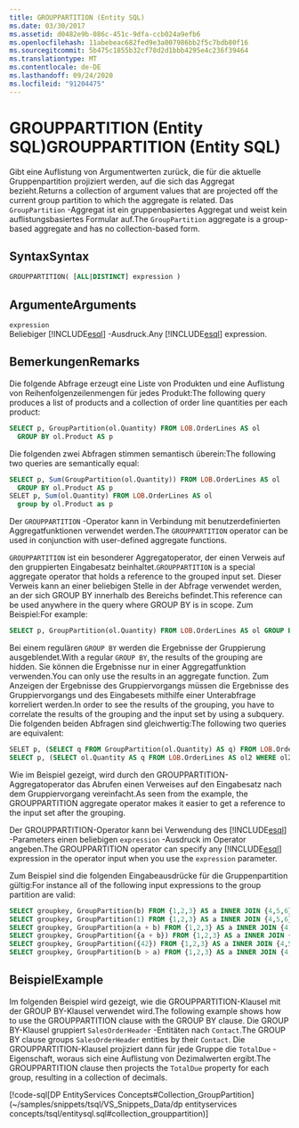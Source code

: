 ```yaml
---
title: GROUPPARTITION (Entity SQL)
ms.date: 03/30/2017
ms.assetid: d0482e9b-086c-451c-9dfa-ccb024a9efb6
ms.openlocfilehash: 11abebeac682fed9e3a007986bb2f5c7bdb80f16
ms.sourcegitcommit: 5b475c1855b32cf78d2d1bbb4295e4c236f39464
ms.translationtype: MT
ms.contentlocale: de-DE
ms.lasthandoff: 09/24/2020
ms.locfileid: "91204475"
---
```

# <a name="grouppartition-entity-sql"></a><span data-ttu-id="f1fbf-102">GROUPPARTITION (Entity SQL)</span><span class="sxs-lookup"><span data-stu-id="f1fbf-102">GROUPPARTITION (Entity SQL)</span></span>

<span data-ttu-id="f1fbf-103">Gibt eine Auflistung von Argumentwerten zurück, die für die aktuelle Gruppenpartition projiziert werden, auf die sich das Aggregat bezieht.</span><span class="sxs-lookup"><span data-stu-id="f1fbf-103">Returns a collection of argument values that are projected off the current group partition to which the aggregate is related.</span></span> <span data-ttu-id="f1fbf-104">Das `GroupPartition` -Aggregat ist ein gruppenbasiertes Aggregat und weist kein auflistungsbasiertes Formular auf.</span><span class="sxs-lookup"><span data-stu-id="f1fbf-104">The `GroupPartition` aggregate is a group-based aggregate and has no collection-based form.</span></span>  
  
## <a name="syntax"></a><span data-ttu-id="f1fbf-105">Syntax</span><span class="sxs-lookup"><span data-stu-id="f1fbf-105">Syntax</span></span>  
  
```sql  
GROUPPARTITION( [ALL|DISTINCT] expression )  
```  
  
## <a name="arguments"></a><span data-ttu-id="f1fbf-106">Argumente</span><span class="sxs-lookup"><span data-stu-id="f1fbf-106">Arguments</span></span>  

 `expression`  
 <span data-ttu-id="f1fbf-107">Beliebiger [!INCLUDE[esql](../../../../../../includes/esql-md.md)] -Ausdruck.</span><span class="sxs-lookup"><span data-stu-id="f1fbf-107">Any [!INCLUDE[esql](../../../../../../includes/esql-md.md)] expression.</span></span>  
  
## <a name="remarks"></a><span data-ttu-id="f1fbf-108">Bemerkungen</span><span class="sxs-lookup"><span data-stu-id="f1fbf-108">Remarks</span></span>  

 <span data-ttu-id="f1fbf-109">Die folgende Abfrage erzeugt eine Liste von Produkten und eine Auflistung von Reihenfolgenzeilenmengen für jedes Produkt:</span><span class="sxs-lookup"><span data-stu-id="f1fbf-109">The following query produces a list of products and a collection of order line quantities per each product:</span></span>  
  
```sql  
SELECT p, GroupPartition(ol.Quantity) FROM LOB.OrderLines AS ol
  GROUP BY ol.Product AS p
```  
  
 <span data-ttu-id="f1fbf-110">Die folgenden zwei Abfragen stimmen semantisch überein:</span><span class="sxs-lookup"><span data-stu-id="f1fbf-110">The following two queries are semantically equal:</span></span>  
  
```sql  
SELECT p, Sum(GroupPartition(ol.Quantity)) FROM LOB.OrderLines AS ol
  GROUP BY ol.Product AS p
SELET p, Sum(ol.Quantity) FROM LOB.OrderLines AS ol
  group by ol.Product as p  
```  
  
 <span data-ttu-id="f1fbf-111">Der `GROUPPARTITION` -Operator kann in Verbindung mit benutzerdefinierten Aggregatfunktionen verwendet werden.</span><span class="sxs-lookup"><span data-stu-id="f1fbf-111">The `GROUPPARTITION` operator can be used in conjunction with user-defined aggregate functions.</span></span>  
  
<span data-ttu-id="f1fbf-112">`GROUPPARTITION` ist ein besonderer Aggregatoperator, der einen Verweis auf den gruppierten Eingabesatz beinhaltet.</span><span class="sxs-lookup"><span data-stu-id="f1fbf-112">`GROUPPARTITION` is a special aggregate operator that holds a reference to the grouped input set.</span></span> <span data-ttu-id="f1fbf-113">Dieser Verweis kann an einer beliebigen Stelle in der Abfrage verwendet werden, an der sich GROUP BY innerhalb des Bereichs befindet.</span><span class="sxs-lookup"><span data-stu-id="f1fbf-113">This reference can be used anywhere in the query where GROUP BY is in scope.</span></span> <span data-ttu-id="f1fbf-114">Zum Beispiel:</span><span class="sxs-lookup"><span data-stu-id="f1fbf-114">For example:</span></span>
  
```sql  
SELECT p, GroupPartition(ol.Quantity) FROM LOB.OrderLines AS ol GROUP BY ol.Product AS p
```  
  
 <span data-ttu-id="f1fbf-115">Bei einem regulären `GROUP BY` werden die Ergebnisse der Gruppierung ausgeblendet.</span><span class="sxs-lookup"><span data-stu-id="f1fbf-115">With a regular `GROUP BY`, the results of the grouping are hidden.</span></span> <span data-ttu-id="f1fbf-116">Sie können die Ergebnisse nur in einer Aggregatfunktion verwenden.</span><span class="sxs-lookup"><span data-stu-id="f1fbf-116">You can only use the results in an aggregate function.</span></span> <span data-ttu-id="f1fbf-117">Zum Anzeigen der Ergebnisse des Gruppiervorgangs müssen die Ergebnisse des Gruppiervorgangs und des Eingabesets mithilfe einer Unterabfrage korreliert werden.</span><span class="sxs-lookup"><span data-stu-id="f1fbf-117">In order to see the results of the grouping, you have to correlate the results of the grouping and the input set by using a subquery.</span></span> <span data-ttu-id="f1fbf-118">Die folgenden beiden Abfragen sind gleichwertig:</span><span class="sxs-lookup"><span data-stu-id="f1fbf-118">The following two queries are equivalent:</span></span>  
  
```sql  
SELET p, (SELECT q FROM GroupPartition(ol.Quantity) AS q) FROM LOB.OrderLines AS ol GROUP BY ol.Product AS p
SELECT p, (SELECT ol.Quantity AS q FROM LOB.OrderLines AS ol2 WHERE ol2.Product = p) FROM LOB.OrderLines AS ol GROUP BY ol.Product AS p
```  
  
 <span data-ttu-id="f1fbf-119">Wie im Beispiel gezeigt, wird durch den GROUPPARTITION-Aggregatoperator das Abrufen einen Verweises auf den Eingabesatz nach dem Gruppiervorgang vereinfacht.</span><span class="sxs-lookup"><span data-stu-id="f1fbf-119">As seen from the example, the GROUPPARTITION aggregate operator makes it easier to get a reference to the input set after the grouping.</span></span>  
  
 <span data-ttu-id="f1fbf-120">Der GROUPPARTITION-Operator kann bei Verwendung des [!INCLUDE[esql](../../../../../../includes/esql-md.md)] -Parameters einen beliebigen `expression` -Ausdruck im Operator angeben.</span><span class="sxs-lookup"><span data-stu-id="f1fbf-120">The GROUPPARTITION operator can specify any [!INCLUDE[esql](../../../../../../includes/esql-md.md)] expression in the operator input when you use the `expression` parameter.</span></span>  
  
 <span data-ttu-id="f1fbf-121">Zum Beispiel sind die folgenden Eingabeausdrücke für die Gruppenpartition gültig:</span><span class="sxs-lookup"><span data-stu-id="f1fbf-121">For instance all of the following input expressions to the group partition are valid:</span></span>  
  
```sql  
SELECT groupkey, GroupPartition(b) FROM {1,2,3} AS a INNER JOIN {4,5,6} AS b ON true GROUP BY a AS groupkey
SELECT groupkey, GroupPartition(1) FROM {1,2,3} AS a INNER JOIN {4,5,6} AS b ON true GROUP BY a AS groupkey
SELECT groupkey, GroupPartition(a + b) FROM {1,2,3} AS a INNER JOIN {4,5,6} AS b ON true GROUP BY a AS groupkey
SELECT groupkey, GroupPartition({a + b}) FROM {1,2,3} AS a INNER JOIN {4,5,6} AS b ON true GROUP BY a AS groupkey  
SELECT groupkey, GroupPartition({42}) FROM {1,2,3} AS a INNER JOIN {4,5,6} AS b ON true GROUP BY a AS groupkey  
SELECT groupkey, GroupPartition(b > a) FROM {1,2,3} AS a INNER JOIN {4,5,6} AS b ON true GROUP BY a AS groupkey  
```  
  
## <a name="example"></a><span data-ttu-id="f1fbf-122">Beispiel</span><span class="sxs-lookup"><span data-stu-id="f1fbf-122">Example</span></span>  

 <span data-ttu-id="f1fbf-123">Im folgenden Beispiel wird gezeigt, wie die GROUPPARTITION-Klausel mit der GROUP BY-Klausel verwendet wird.</span><span class="sxs-lookup"><span data-stu-id="f1fbf-123">The following example shows how to use the GROUPPARTITION clause with the GROUP BY clause.</span></span> <span data-ttu-id="f1fbf-124">Die GROUP BY-Klausel gruppiert `SalesOrderHeader` -Entitäten nach `Contact`.</span><span class="sxs-lookup"><span data-stu-id="f1fbf-124">The GROUP BY clause groups `SalesOrderHeader` entities by their `Contact`.</span></span> <span data-ttu-id="f1fbf-125">Die GROUPPARTITION-Klausel projiziert dann für jede Gruppe die `TotalDue` -Eigenschaft, woraus sich eine Auflistung von Dezimalwerten ergibt.</span><span class="sxs-lookup"><span data-stu-id="f1fbf-125">The GROUPPARTITION clause then projects the `TotalDue` property for each group, resulting in a collection of decimals.</span></span>  
  
 [!code-sql[DP EntityServices Concepts#Collection_GroupPartition](~/samples/snippets/tsql/VS_Snippets_Data/dp entityservices concepts/tsql/entitysql.sql#collection_grouppartition)]

